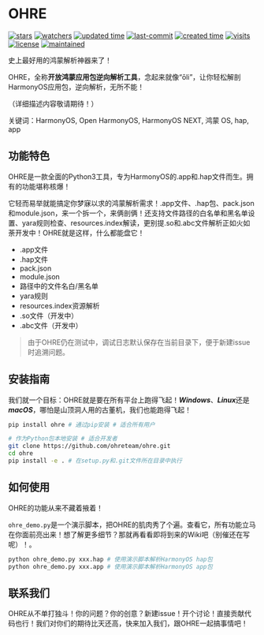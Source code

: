 # OHRE

<p>
<a href="https://github.com/ohreteam/ohre/star"><img alt="stars" src="https://img.shields.io/github/stars/ohreteam/ohre?style=social"></a>
<a href="https://github.com/ohreteam/ohre"><img alt="watchers" src="https://img.shields.io/github/watchers/ohreteam/ohre?style=social"></a> 
<a href="https://github.com/ohreteam/ohre"><img alt="updated time" src="https://badges.pufler.dev/updated/ohreteam/ohre"></a>
<a href="https://github.com/ohreteam/ohre"><img alt="last-commit" src="https://img.shields.io/github/last-commit/ohreteam/ohre"></a>
<a href="https://github.com/ohreteam/ohre"><img alt="created time" src="https://badges.pufler.dev/created/ohreteam/ohre"></a>
<a href="https://github.com/ohreteam/ohre"><img alt="visits" src="https://badges.pufler.dev/visits/ohreteam/ohre"></a>
<a href="https://github.com/ohreteam/ohre"><img alt="license" src="https://img.shields.io/github/license/ohreteam/ohre"></a>
<a href="https://github.com/ohreteam/ohre/graphs/commit-activity"><img alt="maintained" src="https://img.shields.io/badge/Maintained%3F-yes-green.svg"></a>
</p>

史上最好用的鸿蒙解析神器来了！

OHRE，全称**开放鸿蒙应用包逆向解析工具**，念起来就像“ōli”，让你轻松解剖HarmonyOS应用包，逆向解析，无所不能！

（详细描述内容敬请期待！）

关键词：HarmonyOS, Open HarmonyOS, HarmonyOS NEXT, 鸿蒙 OS, hap, app

## 功能特色

OHRE是一款全面的Python3工具，专为HarmonyOS的.app和.hap文件而生。拥有的功能堪称核爆！

它轻而易举就能搞定你梦寐以求的鸿蒙解析需求！.app文件、.hap包、pack.json和module.json，来一个拆一个，来俩剖俩！还支持文件路径的白名单和黑名单设置、yara规则检查、resources.index解读，更别提.so和.abc文件解析正如火如荼开发中！OHRE就是这样，什么都能盘它！

- .app文件
- .hap文件
- pack.json
- module.json
- 路径中的文件名白/黑名单
- yara规则
- resources.index资源解析
- .so文件（开发中）
- .abc文件（开发中）

> 由于OHRE仍在测试中，调试日志默认保存在当前目录下，便于新建issue时追溯问题。

## 安装指南

我们就一个目标：OHRE就是要在所有平台上跑得飞起！***Windows***、***Linux***还是***macOS***，哪怕是山顶洞人用的古董机，我们也能跑得飞起！
```bash
pip install ohre # 通过pip安装 # 适合所有用户

# 作为Python包本地安装 # 适合开发者
git clone https://github.com/ohreteam/ohre.git
cd ohre
pip install -e . # 在setup.py和.git文件所在目录中执行
```

## 如何使用

OHRE的功能从来不藏着掖着！

`ohre_demo.py`是一个演示脚本，把OHRE的肌肉秀了个遍。查看它，所有功能立马在你面前亮出来！想了解更多细节？那就再看看即将到来的Wiki吧（别催还在写呢）！。

```bash
python ohre_demo.py xxx.hap # 使用演示脚本解析HarmonyOS hap包
python ohre_demo.py xxx.app # 使用演示脚本解析HarmonyOS app包
```

## 联系我们

OHRE从不单打独斗！你的问题？你的创意？新建issue！开个讨论！直接贡献代码也行！我们对你们的期待比天还高，快来加入我们，跟OHRE一起搞事情吧！